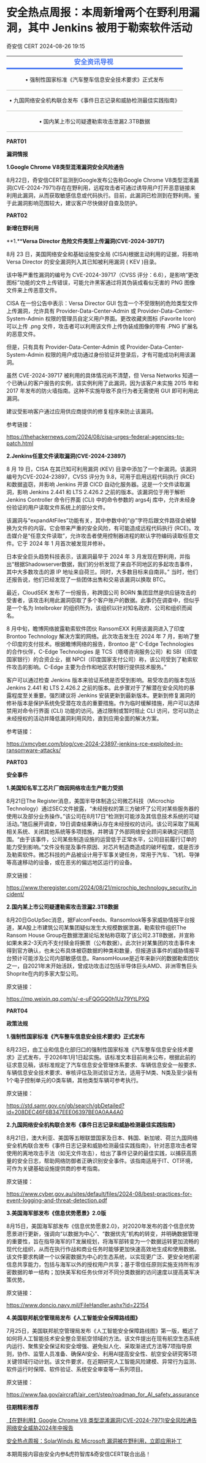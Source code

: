 #  安全热点周报：本周新增两个在野利用漏洞，其中 Jenkins 被用于勒索软件活动   
 奇安信 CERT   2024-08-26 19:15  
  
<table><tbody style="-webkit-tap-highlight-color: transparent;outline: 0px;visibility: visible;"><tr bgless="lighten" bglessp="20%" data-bglessp="40%" data-bgless="lighten" style="-webkit-tap-highlight-color: transparent;outline: 0px;border-bottom: 4px solid rgb(68, 117, 241);visibility: visible;"><th align="center" style="-webkit-tap-highlight-color: transparent;outline: 0px;word-break: break-all;hyphens: auto;border-width: 0px;border-style: none;border-color: initial;background-color: rgb(254, 254, 254);font-size: 20px;line-height: 1.2;visibility: visible;"><span style="-webkit-tap-highlight-color: transparent;outline: 0px;color: rgb(68, 117, 241);visibility: visible;"><strong style="-webkit-tap-highlight-color: transparent;outline: 0px;visibility: visible;"><span style="-webkit-tap-highlight-color: transparent;outline: 0px;font-size: 17px;visibility: visible;">安全资讯导视 </span></strong></span></th></tr><tr data-bcless="lighten" data-bclessp="40%" style="-webkit-tap-highlight-color: transparent;outline: 0px;border-bottom: 1px solid rgb(180, 184, 175);visibility: visible;"><td align="center" valign="middle" style="-webkit-tap-highlight-color: transparent;outline: 0px;word-break: break-all;hyphens: auto;border-width: 0px;border-style: none;border-color: initial;font-size: 14px;visibility: visible;"><p style="-webkit-tap-highlight-color: transparent;outline: 0px;visibility: visible;">• 强制性国家标准《汽车整车信息安全技术要求》正式发布</p></td></tr><tr data-bglessp="40%" data-bgless="lighten" data-bcless="lighten" data-bclessp="40%" style="-webkit-tap-highlight-color: transparent;outline: 0px;border-bottom: 1px solid rgb(180, 184, 175);visibility: visible;"><td align="center" valign="middle" style="-webkit-tap-highlight-color: transparent;outline: 0px;word-break: break-all;hyphens: auto;border-width: 0px;border-style: none;border-color: initial;font-size: 14px;visibility: visible;"><p style="-webkit-tap-highlight-color: transparent;outline: 0px;visibility: visible;">• 九国网络安全机构联合发布《事件日志记录和威胁检测最佳实践指南》</p></td></tr><tr data-bcless="lighten" data-bclessp="40%" style="-webkit-tap-highlight-color: transparent;outline: 0px;border-bottom: 1px solid rgb(180, 184, 175);visibility: visible;"><td align="center" valign="middle" style="-webkit-tap-highlight-color: transparent;outline: 0px;word-break: break-all;hyphens: auto;border-width: 0px;border-style: none;border-color: initial;font-size: 14px;visibility: visible;"><p style="-webkit-tap-highlight-color: transparent;outline: 0px;visibility: visible;">• 国内某上市公司疑遭勒索攻击泄漏2.3TB数据</p></td></tr></tbody></table>  
  
**PART****0****1**  
  
  
**漏洞情报**  
  
  
**1.Google Chrome V8类型混淆漏洞安全风险通告**  
  
  
8月22日，奇安信CERT监测到Google发布公告称Google Chrome V8类型混淆漏洞(CVE-2024-7971)存在在野利用，远程攻击者可通过诱导用户打开恶意链接来利用此漏洞，从而获取敏感信息或代码执行。目前，此漏洞已检测到在野利用。鉴于此漏洞影响范围较大，建议客户尽快做好自查及防护。  
  
  
**PART****0****2**  
  
  
**新增在野利用**  
  
  
**1.****Versa Director 危险文件类型上传漏洞(CVE-2024-39717)**  
  
  
8月 23 日，美国网络安全和基础设施安全局 (CISA)根据主动利用的证据，将影响 Versa Director 的安全漏洞列入其已知被利用漏洞 ( KEV )目录。  
  
该中等严重性漏洞的编号为 CVE-2024-39717（CVSS 评分：6.6），是影响“更改图标”功能的文件上传错误，可能允许黑客通过将其伪装成看似无害的 PNG 图像文件来上传恶意文件。  
  
CISA 在一份公告中表示：Versa Director GUI 包含一个不受限制的危险类型文件上传漏洞，允许具有 Provider-Data-Center-Admin 或 Provider-Data-Center-System-Admin 权限的管理员自定义用户界面。更改收藏夹图标 (Favorite Icon) 可以上传 .png 文件，攻击者可以利用该文件上传伪装成图像的带有 .PNG 扩展名的恶意文件。  
  
但是，只有具有 Provider-Data-Center-Admin 或 Provider-Data-Center-System-Admin 权限的用户成功通过身份验证并登录后，才有可能成功利用该漏洞。  
  
虽然 CVE-2024-39717 被利用的具体情况尚不清楚，但 Versa Networks 知道一个已确认的客户报告的实例，该实例利用了此漏洞，因为该客户未实施 2015 年和 2017 年发布的防火墙指南。这种不实施导致不良行为者无需使用 GUI 即可利用此漏洞。  
  
建议受影响客户通过应用供应商提供的修复程序来防止该漏洞。  
  
  
参考链接：  
  
https://thehackernews.com/2024/08/cisa-urges-federal-agencies-to-patch.html  
  
  
**2.Jenkins任意文件读取漏洞(CVE-2024-23897)**  
  
  
8 月 19 日，CISA 在其已知可利用漏洞 (KEV) 目录中添加了一个新漏洞。该漏洞编号为CVE-2024-23897，CVSS 评分为 9.8，可用于启用远程代码执行 (RCE) 和数据盗窃，并影响 Jenkins 开源 CICD 自动化服务器。这是一个文件读取漏洞，影响 Jenkins 2.441 和 LTS 2.426.2 之前的版本。该漏洞位于用于解析 Jenkins Controller 命令行界面 (CLI) 中的命令参数的 args4j 库中，允许未经身份验证的用户读取文件系统上的部分文件。  
  
该漏洞与“expandAtFiles”功能有关，其中参数中的“@”字符后跟文件路径会被替换为文件的内容。它会带来严重的安全风险，有可能造成远程代码执行 (RCE)。攻击媒介是“任意文件读取”，允许攻击者使用控制器进程的默认字符编码读取任意文件。它于 2024 年 1 月首次被发现并修补。  
  
日本安全巨头趋势科技表示，该漏洞最早于 2024 年 3 月发现在野利用，并指出“根据Shadowserver数据，我们的分析发现了来自不同地区的多起攻击事件，其中大多数攻击的源 IP 地址来自荷兰。同时，大多数目标来自南非。” 当时，他们还报告说，他们已经发现了一些团体出售和交易该漏洞以换取 BTC。  
  
最近，CloudSEK 发布了一份报告，称跨国公司 BORN 集团显然是供应链攻击的受害者，该攻击利用此漏洞窃取了多个客户账户的数据。此事仍在调查中，但似乎是一个名为 Intelbroker 的组织所为，该组织以针对知名政府、公司和组织而闻名。  
  
8 月中旬，瞻博网络披露勒索软件团伙 RansomEXX 利用该漏洞进入了印度 Brontoo Technology 解决方案的网络。此次攻击发生在 2024 年 7 月，影响了整个印度的支付技术。根据瞻博网络的报告，Brontoo 是“ C-Edge Technologies 的合作伙伴，C-Edge Technologies 是 TCS（塔塔咨询服务公司）和 SBI（印度国家银行）的合资企业，据 NPCI（印度国家支付公司）称，该公司受到了勒索软件攻击的影响。C-Edge 主要为合作和地区农村银行提供技术服务。”   
  
客户可以通过检查 Jenkins 版本来验证系统是否受到影响。易受攻击的版本包括 Jenkins 2.441 和 LTS 2.426.2 之前的版本。此步骤对于了解潜在安全风险的暴露程度至关重要。强烈建议将 Jenkins 安装更新到最新版本。更新到修复漏洞的修补版本是保护系统免受潜在攻击的重要措施。作为临时缓解措施，用户可以选择禁用对命令行界面 (CLI) 功能的访问。通过限制或暂时阻止 CLI 访问，您可以防止未经授权的活动并降低漏洞利用风险，直到应用全面的解决方案。  
  
  
参考链接：  
  
https://xmcyber.com/blog/cve-2024-23897-jenkins-rce-exploited-in-ransomware-attacks/  
  
**PART****0****3**  
  
  
**安全事件**  
  
  
**1.美国知名军工芯片厂商因网络攻击生产能力受损**  
  
  
8月21日The Register消息，美国半导体制造公司微芯科技（Microchip Technology）通过SEC文件披露，“未经授权的第三方破坏了公司对某些服务器的使用以及部分业务操作。”该公司在8月17日“检测到可能涉及其信息技术系统的可疑活动。”随后展开调查，19日调查结果确认存在未经授权的访问。该公司采取了隔离相关系统、关闭其他系统等多项措施，并聘请了外部网络安全顾问来确定问题范围。“由于该事件，公司某些制造设施的运营低于正常水平，公司目前履行订单的能力受到影响。”文件没有提及事件原因、对芯片制造商造成的破坏程度，或是否涉及勒索软件。微芯科技的产品被设计用于军事关键任务，常用于汽车、飞机、导弹等高速移动的设备，或在恶劣的偏远地区运行的设备。  
  
  
原文链接：  
  
https://www.theregister.com/2024/08/21/microchip_technology_security_incident/  
  
  
**2.国内某上市公司疑遭勒索攻击泄漏2.3TB数据**  
  
  
8月20日GoUpSec消息，据FalconFeeds、Ransomlook等多家威胁情报平台报道，某A股上市建筑公司某集团疑似发生大规模数据泄漏，勒索软件组织The Ransom House Group在数据泄漏论坛发帖称窃取了该公司2.3TB数据，并宣称如果未来2-3天内不支付赎金将撕票（公布数据）。此次针对某集团的攻击事件未得到官方确认，也未公布具体被窃数据的种类和数量，但报道该事件的威胁情报平台预计可能涉及公司内部敏感信息。RansomHouse是近年来新兴的数据勒索团伙之一，自2021年末开始活跃，曾成功攻击过包括半导体巨头AMD、非洲零售巨头Shoprite在内的多家大型公司。  
  
  
原文链接：  
  
https://mp.weixin.qq.com/s/-e-uFQGGQ0h1Uz79YtLPXQ  
  
  
**PART****0****4**  
  
  
**政策法规**  
  
  
**1.强制性国家标准《汽车整车信息安全技术要求》正式发布**  
  
  
8月23日，由工业和信息化部归口的强制性国家标准《汽车整车信息安全技术要求》正式发布，于2026年1月1日起实施。该标准文本目前尚未公布，根据此前的征求意见稿，该标准规定了汽车信息安全管理体系要求、车辆信息安全一般要求、车辆信息安全技术要求、审核评估及测试验证方法，适用于M类、N类及至少装有1个电子控制单元的O类车辆，其他类型车辆可参考执行。  
  
  
原文链接：  
  
https://std.samr.gov.cn/gb/search/gbDetailed?id=208DEC46F6B347EEE06397BE0A0AA4A0  
  
  
**2.九国网络安全机构联合发布《事件日志记录和威胁检测最佳实践指南》**  
  
  
8月21日，澳大利亚、美国等五眼联盟国家及日本、韩国、新加坡、荷兰九国网络安全机构联合发布《事件日志记录和威胁检测最佳实践指南》，针对恶意攻击者常使用的离地攻击手法（如无文件攻击），给出了事件记录的最佳实践，以捕获高质量的安全日志，帮助网络防御者正确识别安全事件。该指南适用于IT、OT环境，可作为关键基础设施提供商的参考指南。  
  
  
原文链接：  
  
https://www.cyber.gov.au/sites/default/files/2024-08/best-practices-for-event-logging-and-threat-detection.pdf  
  
  
**3.美国海军部发布《信息优势愿景》2.0版**  
  
  
8月15日，美国海军部发布《信息优势愿景2.0》，对2020年发布的首个信息优势愿景进行更新，强调向“以数据为中心”、“数据优先”机构的转变，并明确数据管理的重要性，旨在指导海军的IT发展规划，将海军部转变为一个数据运转更加流畅的现代化组织，从而在执行作战和商业任务时能够更加快速高效地生成和使用数据。该文件要求构建一个以保密数据为中心的生态系统，以实现更广泛、更安全地机密信息共享能力，包括与海军以外的授权用户共享；基于零信任原则实施支持所有涉密数据的单一结构；加快美军和任务伙伴对不同分类数据的访问速度以提高美军决策优势。  
  
  
原文链接：  
  
https://www.doncio.navy.mil/FileHandler.ashx?id=22154  
  
  
**4.美国联邦航空管理局发布《人工智能安全保障路线图》**  
  
  
7月25日，美国联邦航空管理局发布《人工智能安全保障路线图》第一版，概述了如何将人工智能技术安全整合至航空领域的方法。该文件提出在现有航空生态系统内运行、聚焦安全保证和安全增强、避免拟人化、采取渐进式方法等7项指导原则，协作、监管人员准备、确保AI安全、利用AI提高安全性、航空安全研究等5项关键领域行动计划。该文件要求，在近期研究人工智能风险建模、异常行为监测、软件运行时保障、软件验证、系统安全审查等一系列项目。  
  
  
原文链接：  
  
https://www.faa.gov/aircraft/air_cert/step/roadmap_for_AI_safety_assurance  
  
  
**往期精彩推荐**  
  
  
[【在野利用】Google Chrome V8 类型混淆漏洞(CVE-2024-7971)安全风险通告](https://mp.weixin.qq.com/s?__biz=MzU5NDgxODU1MQ==&mid=2247501953&idx=1&sn=132f57d74ad27b44fc64a22b6f3c081b&chksm=fe79ec19c90e650f6fc4cdbadd1d11b32abe1cebf4128b9c74a56acbe9bbdabb4039e5c11b91&token=969516558&lang=zh_CN&scene=21#wechat_redirect)  
[网络安全威胁2024年中报告](https://mp.weixin.qq.com/s?__biz=MzU5NDgxODU1MQ==&mid=2247501943&idx=1&sn=c2fac45ea8a3d1b4666767e47e1393cf&chksm=fe79ecefc90e65f9f007f3e34d48772153b3b92d51e064c1bd27d6bd059942be98ab6b96a258&token=969516558&lang=zh_CN&scene=21#wechat_redirect)  
  
[安全热点周报：SolarWinds 和 Microsoft 漏洞被在野利用，立即应用补丁](https://mp.weixin.qq.com/s?__biz=MzU5NDgxODU1MQ==&mid=2247501943&idx=2&sn=1ec9ac2abad8584c8efff6a62fe43010&chksm=fe79ecefc90e65f9aeefc1efcc71100ea27711bba70d5c0200319ceae32c618c575f97564ada&token=969516558&lang=zh_CN&scene=21#wechat_redirect)  
  
  
  
本期周报内容由安全内参&虎符智库&奇安信CERT联合出品！  
  
  
  
  
  
  
  
  
